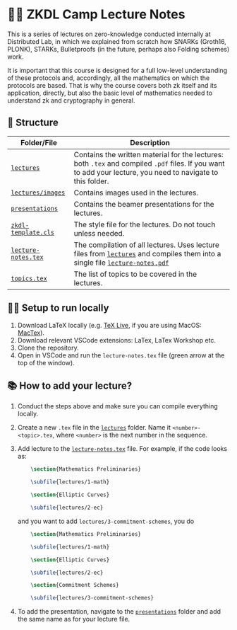 # :teacher: ZKDL Camp Lecture Notes

This is a series of lectures on zero-knowledge conducted internally at Distributed Lab, in which we explained from scratch how SNARKs (Groth16, PLONK), STARKs, Bulletproofs (in the future, perhaps also Folding schemes) work.

It is important that this course is designed for a full low-level understanding of these protocols and, accordingly, all the mathematics on which the protocols are based. That is why the course covers both zk itself and its application, directly, but also the basic level of mathematics needed to understand zk and cryptography in general.

## :open_file_folder: Structure

| Folder/File | Description |
| --- | --- |
| [`lectures`](lectures) | Contains the written material for the lectures: both `.tex` and compiled `.pdf` files. If you want to add your lecture, you need to navigate to this folder. |
| [`lectures/images`](lectures/images) | Contains images used in the lectures. |
| [`presentations`](presentations) | Contains the beamer presentations for the lectures. |
| [`zkdl-template.cls`](zkdl-template.cls) | The style file for the lectures. Do not touch unless needed. |
| [`lecture-notes.tex`](lecture-notes.tex) | The compilation of all lectures. Uses lecture files from [`lectures`](lectures) and compiles them into a single file [`lecture-notes.pdf`](lecture-notes.pdf) |
| [`topics.tex`](topics.tex) | The list of topics to be covered in the lectures. |

## :running_man: Setup to run locally

1. Download LaTeX locally (e.g. [TeX Live](https://www.tug.org/texlive/), if you are using MacOS: [MacTex](https://www.tug.org/mactex/)).
2. Download relevant VSCode extensions: LaTex, LaTex Workshop etc.
3. Clone the repository.
4. Open in VSCode and run the `lecture-notes.tex` file (green arrow at the top of the window).

## :books: How to add your lecture?

1. Conduct the steps above and make sure you can compile everything locally.
2. Create a new `.tex` file in the [`lectures`](lectures) folder. Name it `<number>-<topic>.tex`, where `<number>` is the next number in the sequence.
3. Add lecture to the [`lecture-notes.tex`](lecture-notes.tex) file. For example, if the code looks as:

    ```tex
        \section{Mathematics Preliminaries}

        \subfile{lectures/1-math}

        \section{Elliptic Curves}

        \subfile{lectures/2-ec}
    ```

    and you want to add `lectures/3-commitment-schemes`, you do

    ```tex
        \section{Mathematics Preliminaries}

        \subfile{lectures/1-math}

        \section{Elliptic Curves}

        \subfile{lectures/2-ec}

        \section{Commitment Schemes}

        \subfile{lectures/3-commitment-schemes}
    ```

4. To add the presentation, navigate to the [`presentations`](presentations) folder and add the same name as for
your lecture file.

